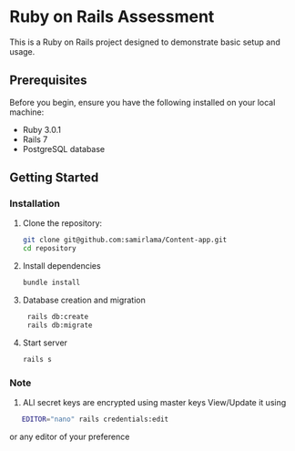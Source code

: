 # Ruby on Rails Assessment

This is a Ruby on Rails project designed to demonstrate basic setup and usage.

## Prerequisites

Before you begin, ensure you have the following installed on your local machine:

- Ruby 3.0.1
- Rails 7
- PostgreSQL database

## Getting Started

### Installation

1. Clone the repository:

   ```bash
   git clone git@github.com:samirlama/Content-app.git
   cd repository
   ```
2. Install dependencies
   ```bash
   bundle install
   ```
3. Database creation and migration
   ```bash
    rails db:create
    rails db:migrate
   ```
4. Start server
   ``` bash
   rails s
   ``` 
   
### Note
1. ALl secret keys are encrypted using master keys
   View/Update it using
 ```bash
    EDITOR="nano" rails credentials:edit
   ```

or any editor of your preference